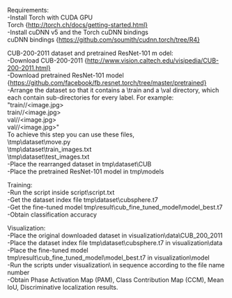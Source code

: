 Requirements:  
  -Install Torch with CUDA GPU     
   Torch {http://torch.ch/docs/getting-started.html}  
  -Install cuDNN v5 and the Torch cuDNN bindings  
   cuDNN bindings {https://github.com/soumith/cudnn.torch/tree/R4}    
  
CUB-200-2011 dataset and pretrained ResNet-101 m  odel:  
  -Download CUB-200-2011 {http://www.vision.caltech.edu/visipedia/CUB-200-2011.html}  
  -Download pretrained ResNet-101 model {https://github.com/facebook/fb.resnet.torch/tree/master/pretrained}  
  -Arrange the dataset so that it contains a \train and a \val directory, which each contain sub-directories for every label. For example:  
      "train/<label1>/<image.jpg>  
       train/<label2>/<image.jpg>  
       val/<label1>/<image.jpg>  
       val/<label2>/<image.jpg>"  
   To achieve this step you can use these files,  
      \tmp\dataset\move.py    
      \tmp\dataset\train_images.txt    
      \tmp\dataset\test_images.txt    
  -Place the rearranged dataset in tmp\dataset\CUB  
  -Place the pretrained ResNet-101 model in tmp\models  
  
Training:  
  -Run the script inside script\script.txt    
  -Get the dataset index file tmp\dataset\cubsphere.t7  
  -Get the fine-tuned model tmp\result\cub_fine_tuned_model\model_best.t7  
  -Obtain classification accuracy  
  
Visualization:  
  -Place the original downloaded dataset in visualization\data\CUB_200_2011  
  -Place the dataset index file tmp\dataset\cubsphere.t7 in visualization\data  
  -Place the fine-tuned model tmp\result\cub_fine_tuned_model\model_best.t7 in visualization\model    
  -Run the scripts under visualization\ in sequence according to the file name number  
  -Obtain Phase Activation Map (PAM), Class Contribution Map (CCM), Mean IoU, Discriminative localization results.  
  
